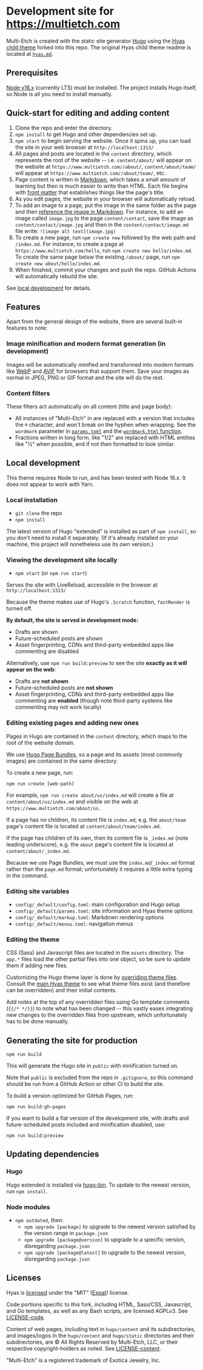 # Development site for https://multietch.com

Multi-Etch is created with the static site generator [Hugo](http://gohugo.io)
using the [Hyas](https://gethyas.com/)
[child theme](https://github.com/h-enk/hyas-child-theme) forked into this repo.
The original Hyas child theme readme is located at [`hyas.md`](hyas.md).

## Prerequisites

[Node v16.x](https://nodejs.org/en/download/) (currently LTS) must be installed.
The project installs Hugo itself, so Node is all you need to install manually.

## Quick-start for editing and adding content

1. Clone the repo and enter the directory.
2. `npm install` to get Hugo and other dependencies set up.
3. `npm start` to begin serving the website. Once it spins up, you can load the
   site in your web browser at `http://localhost:1313/`
4. All pages and posts are located in the `content` directory, which represents
   the root of the website -- i.e. `content/about/` will appear on the website
   at `https://www.multietch.com//about/`, `content/about/team/` will appear at
   `https://www.multietch.com//about/team/`, etc.
5. Page content is written in
   [Markdown](https://www.markdownguide.org/getting-started), which takes a
   small amount of learning but then is much easier to write than HTML. Each
   file begins with
   [front matter](https://gohugo.io/content-management/front-matter/) that
   establishes things like the page's title.
6. As you edit pages, the website in your browser will automatically reload.
7. To add an image to a page, put the image in the same folder as the page and
   then
   [reference the image in Markdown](https://www.markdownguide.org/basic-syntax/#images).
   For instance, to add an image called `image.jpg` to the page
   `content/contact`, save the image as `content/contact/image.jpg` and then in
   the `content/contact/image.md` file write: `![image alt text](image.jpg)`
8. To create a new page, run `npm create new` followed by the web path and
   `/index.md`. For instance, to create a page at
   `https://www.multietch.com/hello`, run `npm create new hello/index.md`. To
   create the same page below the existing `/about/` page, run
   `npm create new about/hello/index.md`.
9. When finished, commit your changes and push the repo. GitHub Actions will
   automatically rebuild the site.

See [local development](#local-development) for details.

## Features

Apart from the general design of the website, there are several built-in
features to note:

### Image minification and modern format generation (in development)

Images will be automatically minified and transformed into modern formats like
[WebP](https://en.wikipedia.org/wiki/Webp) and
[AVIF](https://en.wikipedia.org/wiki/AVIF) for browsers that support them. Save
your images as normal in JPEG, PNG or GIF format and the site will do the rest.

### Content filters

These filters act automatically on all content (title and page body):

- All instances of "Multi-Etch" in are replaced with a version that includes the
  `®` character, and won't break on the hyphen when wrapping. See the `wordmark`
  parameter in
  [`params.toml`](https://github.com/exotica-jewelry/multietch-dev/blob/main/config/_default/params.toml)
  and the
  [`wordmark.html` function](https://github.com/exotica-jewelry/multietch-dev/blob/main/layouts/partials/function/wordmark.html).
- Fractions written in long form, like "1/2" are replaced with HTML entities
  like "½" when possible, and if not then formatted to look similar.

## Local development

This theme requires Node to run, and has been tested with Node 16.x. It does not
appear to work with Yarn.

### Local installation

- `git clone` the repo
- `npm install`

The latest version of Hugo "extended" is installed as part of `npm install`, so
you don't need to install it separately. (If it's already installed on your
machine, this project will nonetheless use its own version.)

### Viewing the development site locally

- `npm start` (or `npm run start`)

Serves the site with LiveReload, accessible in the browser at
`http://localhost:1313/`

Because the theme makes use of Hugo's `.Scratch` function, `fastRender` is
turned off.

**By default, the site is served in development mode:**

- Drafts are shown
- Future-scheduled posts are shown
- Asset fingerprinting, CDNs and third-party embedded apps like commenting are
  disabled

Alternatively, use `npm run build:preview` to see the site **exactly as it will
appear on the web**:

- Drafts are **not shown**
- Future-scheduled posts are **not shown**
- Asset fingerprinting, CDNs and third-party embedded apps like commenting are
  **enabled** (though note third-party systems like commenting may not work
  locally)

### Editing existing pages and adding new ones

Pages in Hugo are contained in the `content` directory, which maps to the root
of the website domain.

We use [Hugo Page Bundles](https://gohugo.io/content-management/page-bundles/),
so a page and its assets (most commonly images) are contained in the same
directory.

To create a new page, run:

`npm run create [web-path]`

For example, `npm run create about/us/index.md` will create a file at
`content/about/us/index.md` and visible on the web at
`https://www.multietch.com/about/us`.

If a page has no children, its content file is `index.md`; e.g. the `about/team`
page's content file is located at `content/about/team/index.md`.

If the page has children of its own, then its content file is `_index.md` (note
leading underscore), e.g. the `about` page's content file is located at
`content/about/_index.md`.

Because we use Page Bundles, we must use the `index.md`/`_index.md` format
rather than the `page.md` format; unfortunately it requires a little extra
typing in the command.

### Editing site variables

- `config/_default/config.toml`: main configuration and Hugo setup
- `config/_default/params.toml`: site information and Hyas theme options
- `config/_default/markup.toml`: Markdown rendering options
- `config/_default/menus.toml`: navigation menus

### Editing the theme

CSS (Sass) and Javascript files are located in the `assets` directory. The
`app.*` files load the other partial files into one object, so be sure to update
them if adding new files.

Customizing the Hugo theme layer is done by
[overriding theme files](https://gohugo.io/hugo-modules/theme-components/).
Consult the [main Hyas theme](https://github.com/h-enk/hyas) to see what theme
files exist (and therefore can be overridden) and their initial contents.

Add notes at the top of any overridden files using Go template comments
(`{{/* */}}`) to note what has been changed -- this vastly eases integrating new
changes to the overridden files from upstream, which unfortunately has to be
done manually.

## Generating the site for production

`npm run build`

This will generate the Hugo site in `public` with minification turned on.

Note that `public` is excluded from the repo in `.gitignore`, so this command
should be run from a GitHub Action or other CI to build the site.

To build a version optimized for GitHub Pages, run:

`npm run build:gh-pages`

If you want to build a flat version of the development site, with drafts and
future-scheduled posts included and minification disabled, use:

`npm run build:preview`

## Updating dependencies

### Hugo

Hugo extended is installed via
[hugo-bin](https://www.npmjs.com/package/hugo-bin). To update to the newest
version, run `npm install`.

### Node modules

- `npm outdated`, then:
  - `npm upgrade [package]` to upgrade to the newest version satisfied by the
    version range in `package.json`
  - `npm upgrade [package@version]` to upgrade to a specific version,
    disregarding `package.json`
  - `npm upgrade [package@latest]` to upgrade to the newest version,
    disregarding `package.json`

## Licenses

Hyas is
[licensed](https://github.com/h-enk/hyas-child-theme/blob/master/LICENSE) under
the "MIT" ([Expat](https://directory.fsf.org/wiki/License:Expat)) license.

Code portions specific to _this_ fork, including HTML, Sass/CSS, Javascript, and
Go templates, as well as any Bash scripts, are licensed AGPLv3. See
[LICENSE-code](LICENSE-code).

Content of web pages, including text in `hugo/content` and its subdirectories,
and images/logos in the `hugo/content` and `hugo/static` directories and their
subdirectories, are © All Rights Reserved by Multi-Etch, LLC, or their
respective copyright-holders as noted. See [LICENSE-content](LICENSE-content).

"Multi-Etch" is a registered trademark of Exotica Jewelry, Inc.
